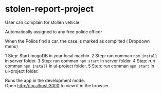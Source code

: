 # stolen-report-project

User can complain for stollen vehicle

Automatically assigned to any free police officer 

When the Police find a car,  the case is marked as complited ( Dropdown menu)


1 Step: Start mogoDB in your local machin.
2 Step: run comman `npm install` in server folder.
3 Step: run comman `npm start` in server folder.
4 Step: run comman `npm install` in ui-project folder.
5 Step: run comman `npm start` in ui-project folder.

Runs the app in the development mode.<br />
Open [http://localhost:3000](http://localhost:3000) to view it in the browser.


